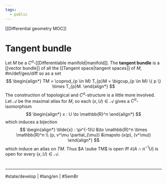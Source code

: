 ```yaml
---
tags:
  - public
---
```

[[Differential geometry MOC]]
# Tangent bundle

Let $M$ be a $C^\alpha$-[[Differentiable manifold|manifold]].
The **tangent bundle** is a [[vector bundle]] of all the [[Tangent space|tangent spaces]] of $M$, #m/def/geo/diff  so as a set
$$
\begin{align*}
TM = \coprod_{p \in M} T_{p}M = \bigcup_{p \in M} \{ p \} \times T_{p}M.
\end{align*}
$$
The construction of topological and $C^\alpha$-structure is a little more involved.
Let $\mathscr{A}$ be the maximal atlas for $M$, so each $(x, U) \in \mathscr{A}$ gives a $C^\alpha$-isomorphism
$$
\begin{align*}
x : U \to \mathbb{R}^n
\end{align*}
$$
which induces a bijection
$$
\begin{align*}
\tilde{x} : \pi^{-1}U &\to \mathbb{R}^n \times \mathbb{R}^n \\
(p, v^\mu \partial_{\mu}) &\mapsto (x(p), (v^\mu))
\end{align*}
$$
which induce an atlas on $TM$.
Thus $A \sube TM$ is open iff $\tilde{x}(A \cap \pi^{-1} U)$ is open for every $(x,U) \in \mathscr{A}$.
#
---
#state/develop | #lang/en | #SemBr

